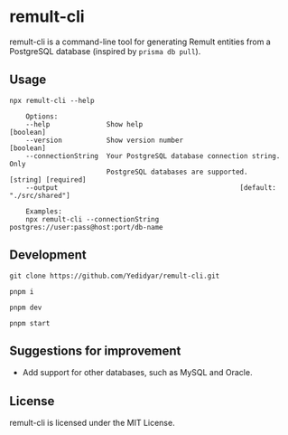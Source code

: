 # remult-cli

remult-cli is a command-line tool for generating Remult entities from a PostgreSQL database (inspired by `prisma db pull`).

## Usage

```
npx remult-cli --help

	Options:
	--help              Show help                                        [boolean]
	--version           Show version number                              [boolean]
	--connectionString  Your PostgreSQL database connection string. Only
						PostgreSQL databases are supported.    [string] [required]
	--output                                             [default: "./src/shared"]

	Examples:
	npx remult-cli --connectionString postgres://user:pass@host:port/db-name
```

## Development

```
git clone https://github.com/Yedidyar/remult-cli.git

pnpm i

pnpm dev

pnpm start
```

## Suggestions for improvement

- Add support for other databases, such as MySQL and Oracle.

## License

remult-cli is licensed under the MIT License.
